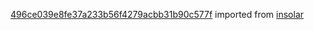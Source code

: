 [496ce039e8fe37a233b56f4279acbb31b90c577f](https://github.com/insolar/insolar/commit/496ce039e8fe37a233b56f4279acbb31b90c577f) imported from [insolar](https://github.com/insolar/insolar)
